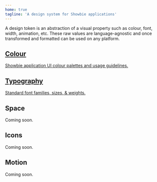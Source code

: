 ```yaml
---
home: true
tagline: 'A design system for Showbie applications'
---
```


<div class="prose">
A design token is an abstraction of a visual property such as colour, font, width, animation, etc. These raw values are language-agnostic and once transformed and formatted can be used on any platform.
</div>

<div class="grid md:grid-cols-3 md:gap-4 py-12 -mx-4 feature-blocks">
  <a
    class="p-4 rounded-2 hover:bg-gray-100"
    href="/foundations/colour/showbie/"
  >
    <div class="flex items-center">
      <div class="flex p-2 rounded-1 text-white bg-gray-600">
        <IconSwatch class="w-6 h-6" />
      </div>
      <h2 class="m-0 pb-0 pl-2 border-b-0 text-xl font-500 leading-8">Colour</h2>
    </div>
    <p class="m-0 pt-2">Showbie application UI colour palettes and usage guidelines.</p>
  </a>
  <a
    class="p-4 rounded-2 hover:bg-gray-100"
    href="/foundations/typography/showbie/"
  >
    <div class="flex items-center">
      <div class="flex p-2 rounded-1 text-white bg-gray-600">
        <IconText class="w-6 h-6" />
      </div>
      <h2 class="m-0 pb-0 pl-2 border-b-0 text-xl font-500 leading-8">Typography</h2>
    </div>
    <p class="m-0 pt-2">Standard font families, sizes, & weights.</p>
  </a>
  <div class="p-4 rounded-2 opacity-50">
    <div class="flex items-center">
      <div class="flex p-2 rounded-1 text-white bg-gray-600">
        <IconLayout class="w-6 h-6" />
      </div>
      <h2 class="m-0 pb-0 pl-2 border-b-0 text-xl font-500 leading-8">Space</h2>
    </div>
    <p class="m-0 pt-2">Coming soon.</p>
  </div>
  <div class="p-4 rounded-2 opacity-50">
    <div class="flex items-center">
      <div class="flex p-2 rounded-1 text-white bg-gray-600">
        <IconFeather class="w-6 h-6" />
      </div>
      <h2 class="m-0 pb-0 pl-2 border-b-0 text-xl font-500 leading-8">Icons</h2>
    </div>
    <p class="m-0 pt-2">Coming soon.</p>
  </div>
  <div class="p-4 rounded-2 opacity-50">
    <div class="flex items-center">
      <div class="flex p-2 rounded-1 text-white bg-gray-600">
        <IconWind class="w-6 h-6" />
      </div>
      <h2 class="m-0 pb-0 pl-2 border-b-0 text-xl font-500 leading-8">Motion</h2>
    </div>
    <p class="m-0 pt-2">Coming soon.</p>
  </div>
</div>
